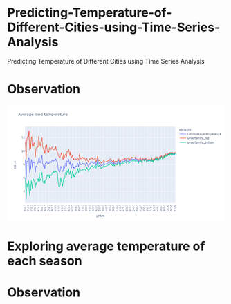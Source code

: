 # Predicting-Temperature-of-Different-Cities-using-Time-Series-Analysis
Predicting Temperature of Different Cities using Time Series Analysis

# Observation
![alt text](https://github.com/BlitzenPrancer/Predicting-Temperature-of-Different-Cities-using-Time-Series-Analysis/blob/main/newplot.png)

# Exploring average temperature of each season
# Observation
